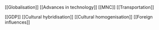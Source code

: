 [[Globalisation]]
[[Advances in technology]]
[[MNC]]
[[Transportation]]

[[GDP]]
[[Cultural hybridisation]]
[[Cultural homogenisation]]
[[Foreign influences]]